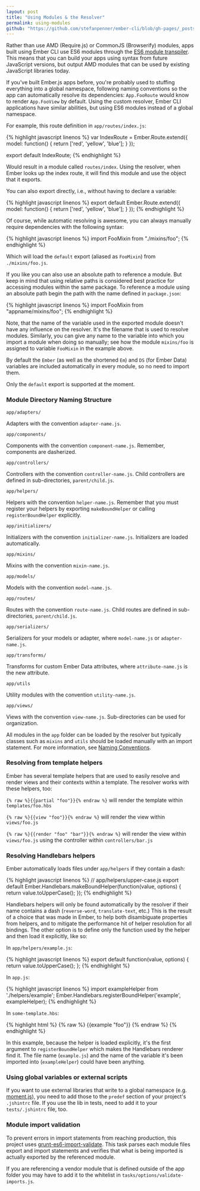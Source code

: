 ```yaml
---
layout: post
title: "Using Modules & the Resolver"
permalink: using-modules
github: "https://github.com/stefanpenner/ember-cli/blob/gh-pages/_posts/2014-04-02-using-modules.md"
---
```


Rather than use AMD (Require.js) or CommonJS (Browserify) modules, apps built
using Ember CLI use ES6 modules through the
[ES6 module transpiler](https://github.com/square/es6-module-transpiler). This
means that you can build your apps using syntax from future JavaScript versions,
but output AMD modules that can be used by existing JavaScript libraries today.

If you've built Ember.js apps before, you're probably used to stuffing
everything into a global namespace, following naming conventions so the app can
automatically resolve its dependencies: `App.FooRoute` would know
to render `App.FooView` by default. Using the custom resolver, Ember CLI
applications have similar abilities, but using ES6 modules instead of a global
namespace.

For example, this route definition in `app/routes/index.js`:

{% highlight javascript linenos %}
var IndexRoute = Ember.Route.extend({
  model: function() {
    return ['red', 'yellow', 'blue'];
  }
});

export default IndexRoute;
{% endhighlight %}

Would result in a module called `routes/index`. Using the resolver, when Ember
looks up the index route, it will find this module and use the object that it
exports.

You can also export directly, i.e., without having to declare a variable:

{% highlight javascript linenos %}
export default Ember.Route.extend({
  model: function() {
    return ['red', 'yellow', 'blue'];
  }
});
{% endhighlight %}

Of course, while automatic resolving is awesome, you can always manually
require dependencies with the following syntax:

{% highlight javascript linenos %}
import FooMixin from "./mixins/foo";
{% endhighlight %}

Which will load the `default` export (aliased as `FooMixin`) from
`./mixins/foo.js`.

If you like you can also use an absolute path to reference a module. But keep in
mind that using relative paths is considered best practice for accessing modules
within the same package. To reference a module using an absolute path begin
the path with the name defined in `package.json`:

{% highlight javascript linenos %}
import FooMixin from "appname/mixins/foo";
{% endhighlight %}

Note, that the name of the variable used in the exported module doesn't have any
influence on the resolver. It's the filename that is used to resolve modules.
Similarly, you can give any name to the variable into which you import a module
when doing so manually; see how the module `mixins/foo` is assigned to variable
`FooMixin` in the example above. 

By default the `Ember` (as well as the shortened `Em`) and `DS` (for Ember Data) 
variables are included automatically in every module, so no need to import them.

Only the `default` export is supported at the moment.

### Module Directory Naming Structure

`app/adapters/`

Adapters with the convention `adapter-name.js`.

`app/components/`

Components with the convention `component-name.js`. Remember, components are dasherized.

`app/controllers/`

Controllers with the convention `controller-name.js`. Child controllers are defined in sub-directories, `parent/child.js`.

`app/helpers/`

Helpers with the convention `helper-name.js`. Remember that you must register your helpers by exporting `makeBoundHelper` or calling `registerBoundHelper` explicitly.

`app/initializers/`

Initializers with the convention `initializer-name.js`. Initializers are loaded automatically.

`app/mixins/`

Mixins with the convention `mixin-name.js`.

`app/models/`

Models with the convention `model-name.js`.

`app/routes/`

Routes with the convention `route-name.js`. Child routes are defined in sub-directories, `parent/child.js`.

`app/serializers/`

Serializers for your models or adapter, where `model-name.js` or `adapter-name.js`.

`app/transforms/`

Transforms for custom Ember Data attributes, where `attribute-name.js` is the new attribute.

`app/utils`

Utility modules with the convention `utility-name.js`.

`app/views/`

Views with the convention `view-name.js`. Sub-directories can be used for organization.

All modules in the `app` folder can be loaded by the resolver but typically
classes such as `mixins` and `utils` should be loaded manually with an import statement.
For more information, see [Naming Conventions](#naming-conventions).

### Resolving from template helpers

Ember has several template helpers that are used to easily resolve and render
views and their contexts within a template. The resolver works with these
helpers, too:

`{% raw %}{{partial "foo"}}{% endraw %}` will render the template within `templates/foo.hbs`

`{% raw %}{{view "foo"}}{% endraw %}` will render the view within `views/foo.js`

`{% raw %}{{render "foo" "bar"}}{% endraw %}` will render the view within `views/foo.js` using the
controller within `controllers/bar.js`

### Resolving Handlebars helpers

Ember automatically loads files under `app/helpers` if they contain a dash:

{% highlight javascript linenos %}
// app/helpers/upper-case.js
export default Ember.Handlebars.makeBoundHelper(function(value, options) {
  return value.toUpperCase();
});
{% endhighlight %}

Handlebars helpers will only be found automatically by the resolver if their
name contains a dash (`reverse-word`, `translate-text`, etc.) This is the
result of a choice that was made in Ember, to help both disambiguate properties
from helpers, and to mitigate the performance hit of helper resolution for all
bindings. The other option is to define only the function used by the helper
and then load it explicitly, like so:

In `app/helpers/example.js`:

{% highlight javascript linenos %}
export default function(value, options) {
  return value.toUpperCase();
};
{% endhighlight %}

In `app.js`:

{% highlight javascript linenos %}
import exampleHelper from './helpers/example';
Ember.Handlebars.registerBoundHelper('example', exampleHelper);
{% endhighlight %}

In `some-template.hbs`:

{% highlight html %}
{% raw %}
{{example "foo"}}
{% endraw %}
{% endhighlight %}

In this example, because the helper is loaded explicitly, it's the first
argument to `registerBoundHelper` which makes the Handlebars renderer find it.
The file name (`example.js`) and the name of the variable it's been imported
into (`exampleHelper`) could have been anything.


###	Using global variables or external scripts

If you want to use external libraries that write to a global namespace (e.g.
[moment.js](http://momentjs.com/)), you need to add those to the `predef`
section of your project's `.jshintrc` file. If you use the lib in tests, need
to add it to your `tests/.jshintrc` file, too.

### Module import validation

To prevent errors in import statements from reaching production, this project
uses [grunt-es6-import-validate](https://github.com/sproutsocial/grunt-es6-import-validate).
This task parses each module files export and import statements and verifies
that what is being imported is actually exported by the referenced module.

If you are referencing a vendor module that is defined outside of the app folder
you may have to add it to the whitelist in `tasks/options/validate-imports.js`.
